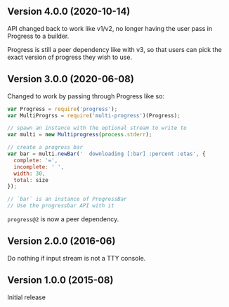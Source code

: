 <!--
Detail changes here upon release

Format:

## Version <version> (<date>)

### New

- Large improvements
- Features

### Fixes

- Bug fixes
- Small improvements
-->

## Version 4.0.0 (2020-10-14)

API changed back to work like v1/v2, no longer having the user pass in Progress to a builder.

Progress is still a peer dependency like with v3, so that users can pick the exact version of progress they wish to use.

## Version 3.0.0 (2020-06-08)

Changed to work by passing through Progress like so:

```js
var Progress = require('progress');
var MultiProgrss = require('multi-progress')(Progress);

// spawn an instance with the optional stream to write to
var multi = new Multiprogress(process.stderr);

// create a progress bar
var bar = multi.newBar('  downloading [:bar] :percent :etas', {
  complete: '=',
  incomplete: ' ',
  width: 30,
  total: size
});

// `bar` is an instance of ProgressBar
// Use the progressbar API with it
```

`progress@2` is now a peer dependency.

## Version 2.0.0 (2016-06)

Do nothing if input stream is not a TTY console.

## Version 1.0.0 (2015-08)

Initial release
